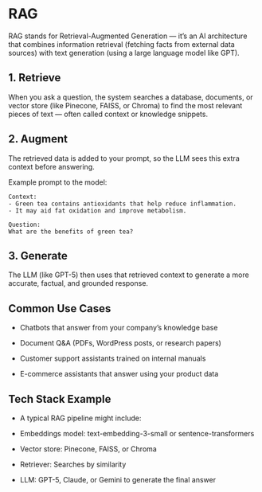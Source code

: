 # RAG
RAG stands for Retrieval-Augmented Generation — it’s an AI architecture that combines information retrieval (fetching facts from external data sources) with text generation (using a large language model like GPT).

## 1. Retrieve

When you ask a question, the system searches a database, documents, or vector store (like Pinecone, FAISS, or Chroma) to find the most relevant pieces of text — often called context or knowledge snippets.

## 2. Augment

The retrieved data is added to your prompt, so the LLM sees this extra context before answering.

Example prompt to the model:
```
Context:
- Green tea contains antioxidants that help reduce inflammation.
- It may aid fat oxidation and improve metabolism.

Question:
What are the benefits of green tea?
```

## 3. Generate

The LLM (like GPT-5) then uses that retrieved context to generate a more accurate, factual, and grounded response.

## Common Use Cases

- Chatbots that answer from your company’s knowledge base

- Document Q&A (PDFs, WordPress posts, or research papers)

- Customer support assistants trained on internal manuals

- E-commerce assistants that answer using your product data

## Tech Stack Example

- A typical RAG pipeline might include:

- Embeddings model: text-embedding-3-small or sentence-transformers

- Vector store: Pinecone, FAISS, or Chroma

- Retriever: Searches by similarity

- LLM: GPT-5, Claude, or Gemini to generate the final answer


